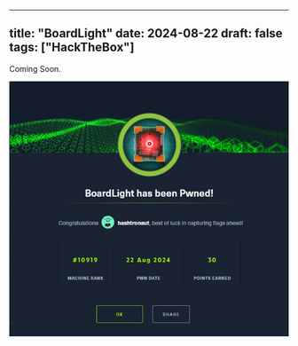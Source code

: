 
---
title: "BoardLight"
date: 2024-08-22
draft: false
tags: ["HackTheBox"]
---

Coming Soon. 

![](/images/41c98cfe7da6815796dcce06ab582e3c_MD5.jpeg)